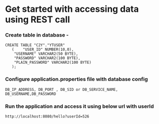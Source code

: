# Get started with accessing data using REST call
### Create table in database -
``` 
CREATE TABLE "C2Y"."YTUSER" 
   (	"USER_ID" NUMBER(10,0), 
	"USERNAME" VARCHAR2(50 BYTE), 
	"PASSWORD" VARCHAR2(100 BYTE), 
	"PLAIN_PASSWORD" VARCHAR2(100 BYTE)
   ); 
```


### Configure application.properties file with database config
``` 	
DB_IP_ADDRESS, DB_PORT , DB_SID or DB_SERVICE_NAME, DB_USERNAME,DB_PASSWORD
```

### Run the application and access it using below url with userId
``` 
http://localhost:8080/hello?userId=526 
``` 

